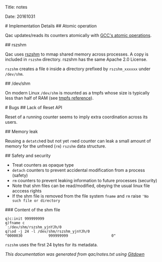 
Title: notes 

Date: 20161031

<A name="toc1-7" title="Implementation Details" />
# Implementation Details

<A name="toc2-10" title="Atomic operation" />
## Atomic operation

Qac updates/reads its counters atomically with [GCC's atomic operations][gccatomic].

<A name="toc2-15" title="rszshm" />
## rszshm

Qac uses [rszshm][rszshm] to mmap shared memory across processes.
A copy is included in `rszshm` directory. rszshm has the same Apache 2.0 License.

`rszshm` creates a file `0` inside a directory prefixed by `rszshm_xxxxxx`
under `/dev/shm`.

<A name="toc2-24" title="/dev/shm" />
## /dev/shm

On modern Linux `/dev/shm` is mounted as a tmpfs whose size is
typically less than half of RAM (see [tmpfs reference][tmpfs]).

<A name="toc1-30" title="Bugs" />
# Bugs

<A name="toc2-33" title="Lack of Reset API" />
## Lack of Reset API

Reset of a running counter seems to imply extra coordination across its users.

<A name="toc2-38" title="Memory leak" />
## Memory leak

Reusing a `detatch`ed but not yet `rm`ed counter can leak a small amount of memory
for the unfreed (`rm`) `rszshm` data structure.

<A name="toc2-44" title="Safety and security" />
## Safety and security

- Treat counters as opaque type
- `detach` counters to prevent accidental modification from a process (safety)
- `rm` counters to prevent leaking information to future processes (security)
- Note that shm files can be read/modified, obeying the usual linux file acccess rights
- If the shm file is removed from the file system `fname` and `rm` raise `'No such file or directory`

<A name="toc3-53" title="Content of the shm file" />
### Content of the shm file

```
q)c:init 999999999
q)fname c
`:/dev/shm/rszshm_yjnYJh/0
q)\od -j 24 -l /dev/shm/rszshm_yjnYJh/0
"0000030            999999999                    0"
```

`rszshm` uses the first 24 bytes for its metadata.

[gccatomic]: https://gcc.gnu.org/onlinedocs/gcc/_005f_005fatomic-Builtins.html#g_t_005f_005fatomic-Builtins
[rszshm]: http://ccodearchive.net/info/rszshm.html
[tmpfs]: https://www.kernel.org/doc/Documentation/filesystems/tmpfs.txt

_This documentation was generated from qac/notes.txt using [Gitdown](https://github.com/zeromq/gitdown)_
